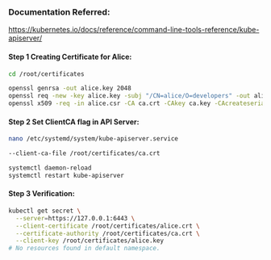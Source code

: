 ### Documentation Referred:

https://kubernetes.io/docs/reference/command-line-tools-reference/kube-apiserver/

#### Step 1 Creating Certificate for Alice:
```sh
cd /root/certificates
```
```sh
openssl genrsa -out alice.key 2048
openssl req -new -key alice.key -subj "/CN=alice/O=developers" -out alice.csr
openssl x509 -req -in alice.csr -CA ca.crt -CAkey ca.key -CAcreateserial -out alice.crt -days 1000
```
#### Step 2 Set ClientCA flag in API Server:

```sh
nano /etc/systemd/system/kube-apiserver.service
```
```sh
--client-ca-file /root/certificates/ca.crt
```
```sh
systemctl daemon-reload
systemctl restart kube-apiserver
```
#### Step 3 Verification:
```sh
kubectl get secret \
  --server=https://127.0.0.1:6443 \
  --client-certificate /root/certificates/alice.crt \
  --certificate-authority /root/certificates/ca.crt \
  --client-key /root/certificates/alice.key
# No resources found in default namespace.
```
